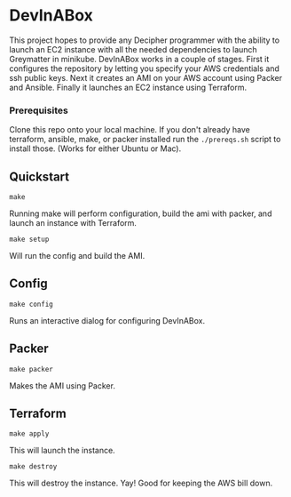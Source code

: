 # DevInABox

This project hopes to provide any Decipher programmer with the ability to launch an EC2 instance with all the needed dependencies to launch Greymatter in minikube.
DevInABox works in a couple of stages. First it configures the repository by letting you specify your AWS credentials and ssh public keys. Next it creates an AMI on your AWS account using Packer and Ansible. Finally it launches an EC2 instance using Terraform.


### Prerequisites

Clone this repo onto your local machine.
If you don't already have terraform, ansible, make, or packer installed run the `./prereqs.sh` script to install those. (Works for either Ubuntu or Mac).

## Quickstart

`make`

Running make will perform configuration, build the ami with packer, and launch an instance with Terraform.

`make setup`

Will run the config and build the AMI.

## Config
`make config`

Runs an interactive dialog for configuring DevInABox.

## Packer
`make packer`

Makes the AMI using Packer.

## Terraform
`make apply`

This will launch the instance.

`make destroy`

This will destroy the instance. Yay! Good for keeping the AWS bill down.
